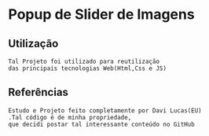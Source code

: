 # Popup de Slider de Imagens
  ## Utilização
    Tal Projeto foi utilizado para reutilização 
    das principais tecnologias Web(Html,Css e JS)
  ## Referências
    Estudo e Projeto feito completamente por Davi Lucas(EU)
    .Tal código é de minha propriedade,
    que decidi postar tal interessante conteúdo no GitHub